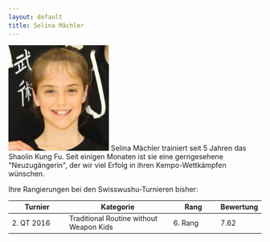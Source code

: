 ```yaml
---
layout: default
title: Selina Mächler
---
```


<img class="ifloat-left" src="/images/selina-maechler.jpg" alt="Selina Mächler" width="200px">
Selina Mächler trainiert seit 5 Jahren das Shaolin Kung Fu. Seit einigen Monaten ist sie eine gerngesehene "Neuzugängerin", der wir viel Erfolg in ihren Kempo-Wettkämpfen wünschen.


Ihre Rangierungen bei den Swisswushu-Turnieren bisher:
<table> 
	<thead> 
		<tr> 
			<th width="100">Turnier</th> 
			<th>Kategorie</th> 
			<th width="80">Rang</th> 
			<th width="50">Bewertung</th> 
		</tr> 
	</thead> 
	<tbody> 
		</tr> 
		<tr> 
			<td>2. QT 2016</td> 
			<td>Traditional Routine without Weapon Kids</td> 
			<td>6. Rang</td> 
			<td>7.62</td> 
		</tr> 
	</tbody>
</table>